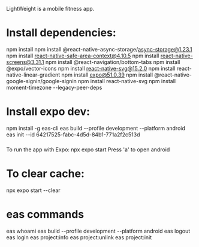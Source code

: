 LightWeight is a mobile fitness app.


# Install dependencies:
npm install
npm install @react-native-async-storage/async-storage@1.23.1
npm install react-native-safe-area-context@4.10.5
npm install react-native-screens@3.31.1
npm install @react-navigation/bottom-tabs
npm install @expo/vector-icons
npm install react-native-svg@15.2.0
npm install react-native-linear-gradient
npm install expo@51.0.39
npm install @react-native-google-signin/google-signin
npm install react-native-svg
npm install moment-timezone --legacy-peer-deps


# Install expo dev: 
npm install -g eas-cli
eas build --profile development --platform android
eas init --id 64217525-fabc-4d5d-84b1-771a2f2c513d

#####

To run the app with Expo:
npx expo start
Press 'a' to open android

# To clear cache:
npx expo start --clear

# eas commands
eas whoami
eas build --profile development --platform android
eas logout
eas login
eas project:info
eas project:unlink
eas project:init

